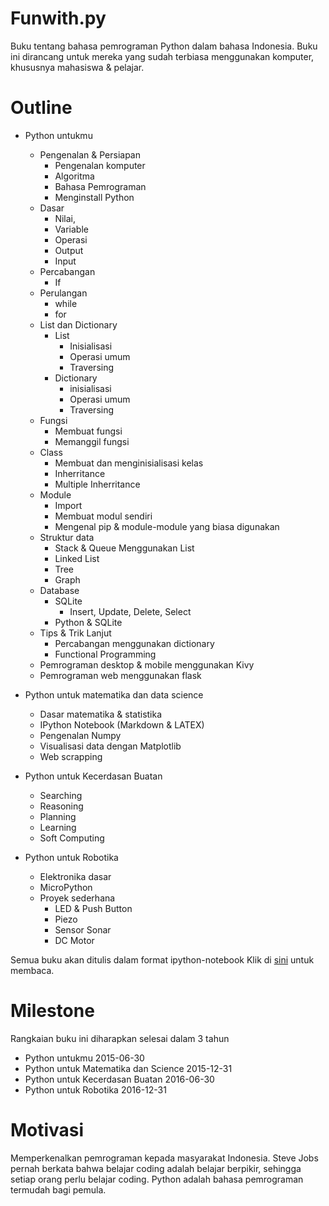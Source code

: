 Funwith.py
==========

Buku tentang bahasa pemrograman Python dalam bahasa Indonesia.
Buku ini dirancang untuk mereka yang sudah terbiasa menggunakan komputer, khususnya mahasiswa & pelajar.

Outline
=======

* Python untukmu
    * Pengenalan & Persiapan
        * Pengenalan komputer
        * Algoritma
        * Bahasa Pemrograman
        * Menginstall Python
    * Dasar
        * Nilai,
        * Variable
        * Operasi
        * Output
        * Input
    * Percabangan
        * If
    * Perulangan
        * while
        * for
    * List dan Dictionary
        * List
            * Inisialisasi
            * Operasi umum
            * Traversing
        * Dictionary
            * inisialisasi
            * Operasi umum
            * Traversing
    * Fungsi
        * Membuat fungsi
        * Memanggil fungsi
    * Class
        * Membuat dan menginisialisasi kelas
        * Inherritance
        * Multiple Inherritance
    * Module
        * Import
        * Membuat modul sendiri
        * Mengenal pip & module-module yang biasa digunakan
    * Struktur data
        * Stack & Queue Menggunakan List
        * Linked List
        * Tree
        * Graph
    * Database
        * SQLite
            * Insert, Update, Delete, Select
        * Python & SQLite
    * Tips & Trik Lanjut
        * Percabangan menggunakan dictionary
        * Functional Programming
    * Pemrograman desktop & mobile menggunakan Kivy
    * Pemrograman web menggunakan flask 

* Python untuk matematika dan data science
    * Dasar matematika & statistika
    * IPython Notebook (Markdown & LATEX)
    * Pengenalan Numpy
    * Visualisasi data dengan Matplotlib
    * Web scrapping

* Python untuk Kecerdasan Buatan
    * Searching
    * Reasoning
    * Planning
    * Learning
    * Soft Computing

* Python untuk Robotika
    * Elektronika dasar
    * MicroPython
    * Proyek sederhana
        * LED & Push Button
        * Piezo
        * Sensor Sonar
        * DC Motor

Semua buku akan ditulis dalam format ipython-notebook 
Klik di [sini](http://nbviewer.ipython.org/github/goFrendiAsgard/funwith.py/tree/master/) untuk membaca.

Milestone
=========

Rangkaian buku ini diharapkan selesai dalam 3 tahun
* Python untukmu 2015-06-30
* Python untuk Matematika dan Science 2015-12-31
* Python untuk Kecerdasan Buatan 2016-06-30
* Python untuk Robotika 2016-12-31

Motivasi
==========

Memperkenalkan pemrograman kepada masyarakat Indonesia.
Steve Jobs pernah berkata bahwa belajar coding adalah belajar berpikir, sehingga setiap orang perlu belajar coding.
Python adalah bahasa pemrograman termudah bagi pemula.